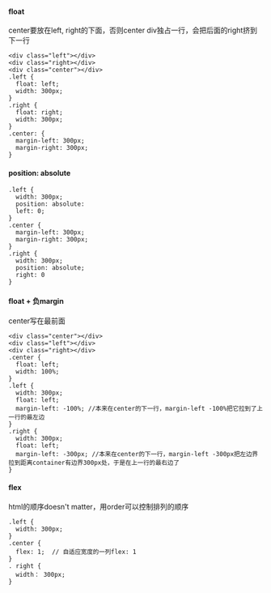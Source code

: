 #### float
center要放在left, right的下面，否则center div独占一行，会把后面的right挤到下一行
```
<div class="left"></div>
<div class="right></div>
<div class="center"></div>
.left {
  float: left;
  width: 300px;
}
.right {
  float: right;
  width: 300px;
}
.center: {
  margin-left: 300px;
  margin-right: 300px;
}
```

#### position: absolute
```
.left {
  width: 300px;
  position: absolute:
  left: 0;
}
.center {
  margin-left: 300px;
  margin-right: 300px;
}
.right {
  width: 300px;
  position: absolute;
  right: 0
}
```

#### float + 负margin
center写在最前面 
```
<div class="center"></div>
<div class="left"></div>
<div class="right></div>
.center {
  float: left;
  width: 100%;
}
.left {
  width: 300px;
  float: left;
  margin-left: -100%; //本来在center的下一行，margin-left -100%把它拉到了上一行的最左边
}
.right {
  width: 300px;
  float: left;
  margin-left: -300px; //本来在center的下一行，margin-left -300px把左边界拉到距离container有边界300px处，于是在上一行的最右边了
}
```

#### flex
html的顺序doesn't matter，用order可以控制排列的顺序
```
.left {
  width: 300px;
}
.center {
  flex: 1;  // 自适应宽度的一列flex: 1
}
. right {
  width： 300px;
}
```